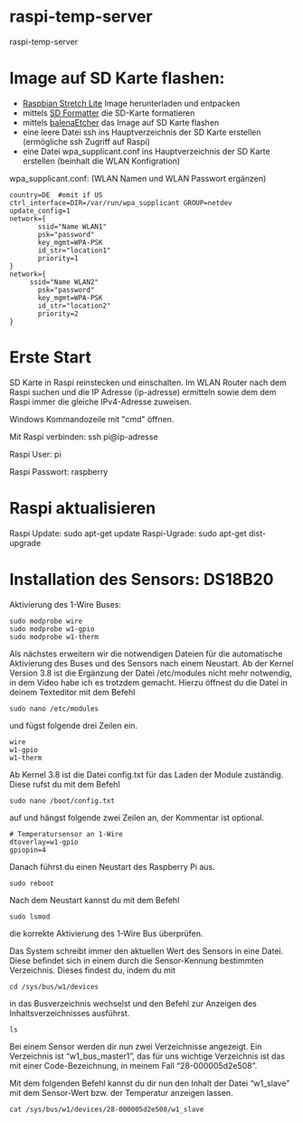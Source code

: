 # raspi-temp-server
raspi-temp-server


# Image auf SD Karte flashen:
- [Raspbian Stretch Lite](https://www.raspberrypi.org/downloads/raspbian/) Image herunterladen und entpacken
- mittels [SD Formatter](https://www.chip.de/downloads/SD-Formatter_72605634.html) die SD-Karte formatieren
- mittels [balenaEtcher](https://www.balena.io/etcher/) das Image auf SD Karte flashen
- eine leere Datei ssh ins Hauptverzeichnis der SD Karte erstellen (ermögliche ssh Zugriff auf Raspi)
- eine Datei wpa_supplicant.conf ins Hauptverzeichnis der SD Karte erstellen (beinhalt die WLAN Konfigration)

wpa_supplicant.conf: (WLAN Namen und WLAN Passwort ergänzen)
```
country=DE  #omit if US
ctrl_interface=DIR=/var/run/wpa_supplicant GROUP=netdev
update_config=1
network={
       ssid="Name WLAN1"
       psk="password"
       key_mgmt=WPA-PSK
       id_str="location1"
       priority=1
}
network={
     ssid="Name WLAN2"
       psk="password"
       key_mgmt=WPA-PSK
       id_str="location2"
       priority=2
}
```

# Erste Start
SD Karte in Raspi reinstecken und einschalten.
Im WLAN Router nach dem Raspi suchen und die IP Adresse (ip-adresse) ermitteln sowie dem dem Raspi immer die gleiche IPv4-Adresse zuweisen.

Windows Kommandozeile mit "cmd" öffnen.

Mit Raspi verbinden: ssh pi@ip-adresse

Raspi User: pi

Raspi Passwort: raspberry

# Raspi aktualisieren
Raspi Update: sudo apt-get update
Raspi-Ugrade: sudo apt-get dist-upgrade

# Installation des Sensors: DS18B20
Aktivierung des 1-Wire Buses:
```
sudo modprobe wire 
sudo modprobe w1-gpio 
sudo modprobe w1-therm	
```
Als nächstes erweitern wir die notwendigen Dateien für die automatische Aktivierung des Buses und des Sensors nach einem Neustart. Ab der Kernel Version 3.8 ist die Ergänzung der Datei /etc/modules nicht mehr notwendig, in dem Video habe ich es trotzdem gemacht. Hierzu öffnest du die Datei in deinem Texteditor mit dem Befehl
```
sudo nano /etc/modules
```
und fügst folgende drei Zeilen ein.
```
wire
w1-gpio
w1-therm
```
Ab Kernel 3.8 ist die Datei config.txt für das Laden der Module zuständig. Diese rufst du mit dem Befehl
```
sudo nano /boot/config.txt
```
auf und hängst folgende zwei Zeilen an, der Kommentar ist optional.
```
# Temperatursensor an 1-Wire
dtoverlay=w1-gpio
gpiopin=4
```
Danach führst du einen Neustart des Raspberry Pi aus.
```
sudo reboot
```
Nach dem Neustart kannst du mit dem Befehl
```
sudo lsmod
```
die korrekte Aktivierung des 1-Wire Bus überprüfen.

Das System schreibt immer den aktuellen Wert des Sensors in eine Datei. Diese befindet sich in einem durch die Sensor-Kennung bestimmten Verzeichnis. Dieses findest du, indem du mit
```
cd /sys/bus/w1/devices
```
in das Busverzeichnis wechselst und den Befehl zur Anzeigen des Inhaltsverzeichnisses ausführst.
```
ls
```
Bei einem Sensor werden dir nun zwei Verzeichnisse angezeigt. Ein Verzeichnis ist “w1_bus_master1”, das für uns wichtige Verzeichnis ist das mit einer Code-Bezeichnung, in meinem Fall “28-000005d2e508”.

Mit dem folgenden Befehl kannst du dir nun den Inhalt der Datei “w1_slave” mit dem Sensor-Wert bzw. der Temperatur anzeigen lassen.
```
cat /sys/bus/w1/devices/28-000005d2e508/w1_slave
```
